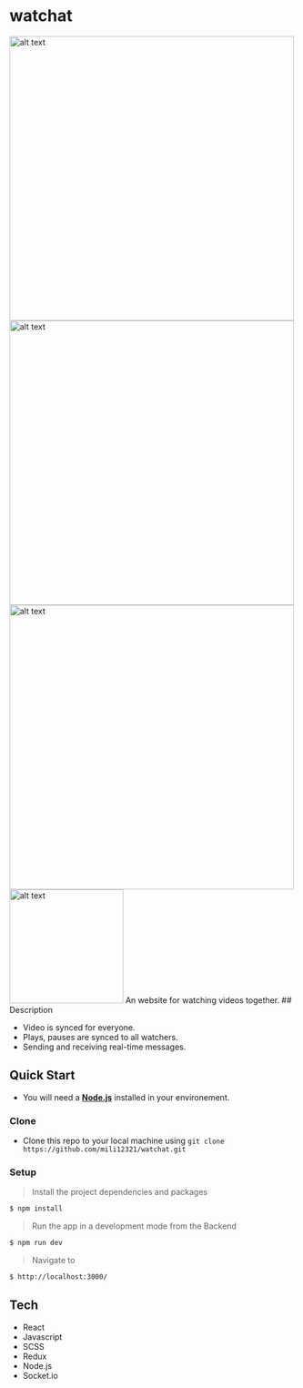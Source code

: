 # watchat
<!-- ![alt text](https://res.cloudinary.com/dzvebcsrp/image/upload/v1610905796/cap21-d_t66bua.png ) -->
<img src="https://res.cloudinary.com/dzvebcsrp/image/upload/v1610905796/cap21-d_t66bua.png" alt="alt text" width="500px">
<img src="https://res.cloudinary.com/dzvebcsrp/image/upload/v1610906166/movies-p_lk3pua.png" alt="alt text" width="500px">
<img src="https://res.cloudinary.com/dzvebcsrp/image/upload/v1610906218/details-p2_hdmaxc.png" alt="alt text" width="500px" >
<img src="https://res.cloudinary.com/dzvebcsrp/image/upload/v1610906644/3_u6lvwt.png" alt="alt text" width="200px">
<!-- ![Alt text](https://res.cloudinary.com/dzvebcsrp/image/upload/v1610905796/cap21-d_t66bua.png "Desktop view")
![Alt text](https://res.cloudinary.com/dzvebcsrp/image/upload/v1610906166/movies-p_lk3pua.png "Movies page")
![Alt text](https://res.cloudinary.com/dzvebcsrp/image/upload/v1610906218/details-p2_hdmaxc.png "Movie-details page")
![Alt text](https://res.cloudinary.com/dzvebcsrp/image/upload/v1610906644/3_u6lvwt.png "Mobile view") -->
An website for watching videos together.
## Description

* Video is synced for everyone.
* Plays, pauses are synced to all watchers.
* Sending and receiving real-time messages.

## Quick Start
* You will need a [**Node.js**](https://nodejs.org/en/download/) installed in your environement.
### Clone
* Clone this repo to your local machine using ```git clone https://github.com/mili12321/watchat.git```

### Setup
> Install the project dependencies and packages

```bash
$ npm install
```
> Run the app in a development mode from the Backend

```bash
$ npm run dev
```
> Navigate to

```bash
$ http://localhost:3000/
```
## Tech
* React
* Javascript
* SCSS
* Redux
* Node.js
* Socket.io